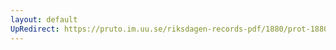 ```yaml
---
layout: default
UpRedirect: https://pruto.im.uu.se/riksdagen-records-pdf/1880/prot-1880--fk--033/prot-1880--fk--033_014.pdf
---
```

